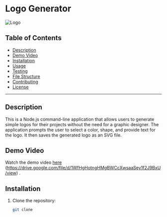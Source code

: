 # Logo Generator

![Logo](./examples/logo.svg)

## Table of Contents
- [Description](#description)
- [Demo Video](#demo-video)
- [Installation](#installation)
- [Usage](#usage)
- [Testing](#testing)
- [File Structure](#file-structure)
- [Contributing](#contributing)
- [License](#license)

---

## Description

This is a Node.js command-line application that allows users to generate simple logos for their projects without the need for a graphic designer. The application prompts the user to select a color, shape, and provide text for the logo. It then saves the generated logo as an SVG file.

## Demo Video

Watch the demo video [here](#) (https://drive.google.com/file/d/1WfHgHotngHMgBWCcXwsaaSey1f2J9BxU/view) .

## Installation

1. Clone the repository:
   ```bash
   git clone 
   
